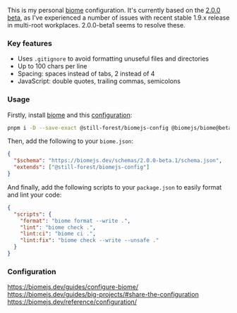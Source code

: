 This is my personal [biome](https://biomejs.dev) configuration. It's currently based on the [2.0.0 beta](https://biomejs.dev/blog/biome-v2-0-beta/), as I've experienced a number of issues with recent stable 1.9.x release in multi-root workplaces. 2.0.0-beta1 seems to resolve these.

### Key features

- Uses `.gitignore` to avoid formatting unuseful files and directories
- Up to 100 chars per line
- Spacing: spaces instead of tabs, 2 instead of 4
- JavaScript: double quotes, trailing commas, semicolons

### Usage

Firstly, install [biome](https://biomejs.dev) and this [configuration](https://www.npmjs.com/package/@still-forest/biomejs-config):

```bash
pnpm i -D --save-exact @still-forest/biomejs-config @biomejs/biome@beta
```

Then, add the following to your `biome.json`:

```json
{
  "$schema": "https://biomejs.dev/schemas/2.0.0-beta.1/schema.json",
  "extends": ["@still-forest/biomejs-config"]
}
```

And finally, add the following scripts to your `package.json` to easily format and lint your code:

```json
{
  "scripts": {
    "format": "biome format --write .",
    "lint": "biome check .",
    "lint:ci": "biome ci .",
    "lint:fix": "biome check --write --unsafe ."
  }
}
```

### Configuration

https://biomejs.dev/guides/configure-biome/
https://biomejs.dev/guides/big-projects/#share-the-configuration
https://biomejs.dev/reference/configuration/
